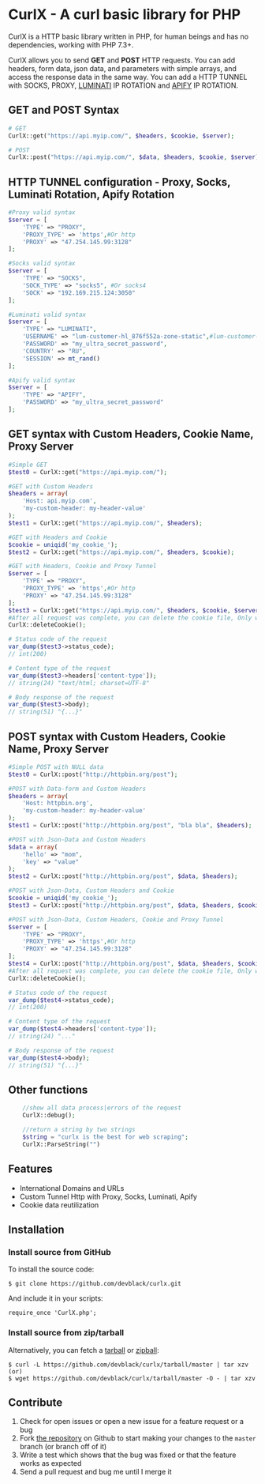 CurlX - A curl basic library for PHP
================

CurlX is a HTTP basic library written in PHP, for human beings and has no dependencies, working with PHP 7.3+.

CurlX allows you to send **GET** and **POST** HTTP requests. You can add headers, form data, json data,
and parameters with simple arrays, and access the response data in the same way. You can add a HTTP TUNNEL with SOCKS, PROXY, [LUMINATI][] IP ROTATION and [APIFY][] IP ROTATION.

[LUMINATI]: https://luminati.io
[APIFY]: https://apify.com

GET and POST Syntax
--------

```php
# GET
CurlX::get("https://api.myip.com/", $headers, $cookie, $server);

# POST
CurlX::post("https://api.myip.com/", $data, $headers, $cookie, $server);
```

HTTP TUNNEL configuration - Proxy, Socks, Luminati Rotation, Apify Rotation
--------

```php
#Proxy valid syntax
$server = [
    'TYPE' => "PROXY",
    'PROXY_TYPE' => 'https',#Or http
    'PROXY' => "47.254.145.99:3128"
];

#Socks valid syntax
$server = [
    'TYPE' => "SOCKS",
    'SOCK_TYPE' => "socks5", #Or socks4
    'SOCK' => "192.169.215.124:3050"
];

#Luminati valid syntax
$server = [
    'TYPE' => "LUMINATI",
    'USERNAME' => "lum-customer-hl_876f552a-zone-static",#lum-customer-CUSTOMER-zone-static
    'PASSWORD' => "my_ultra_secret_password",
    'COUNTRY' => "RU",
    'SESSION' => mt_rand()
];

#Apify valid syntax
$server = [
    'TYPE' => "APIFY",
    'PASSWORD' => "my_ultra_secret_password"
];
```

GET syntax with Custom Headers, Cookie Name, Proxy Server
--------

```php
#Simple GET
$test0 = CurlX::get("https://api.myip.com/");

#GET with Custom Headers
$headers = array(
    'Host: api.myip.com',
    'my-custom-header: my-header-value'
);
$test1 = CurlX::get("https://api.myip.com/", $headers);

#GET with Headers and Cookie
$cookie = uniqid('my_cookie_');
$test2 = CurlX::get("https://api.myip.com/", $headers, $cookie);

#GET with Headers, Cookie and Proxy Tunnel
$server = [
    'TYPE' => "PROXY",
    'PROXY_TYPE' => 'https',#Or http
    'PROXY' => "47.254.145.99:3128"
];
$test3 = CurlX::get("https://api.myip.com/", $headers, $cookie, $server);
#After all request was complete, you can delete the cookie file, Only with you use the $cookie parameter.
CurlX::deleteCookie();

# Status code of the request
var_dump($test3->status_code);
// int(200)

# Content type of the request
var_dump($test3->headers['content-type']);
// string(24) "text/html; charset=UTF-8"

# Body response of the request
var_dump($test3->body);
// string(51) "{...}"
```

POST syntax with Custom Headers, Cookie Name, Proxy Server
--------

```php
#Simple POST with NULL data
$test0 = CurlX::post("http://httpbin.org/post");

#POST with Data-form and Custom Headers
$headers = array(
    'Host: httpbin.org',
    'my-custom-header: my-header-value'
);
$test1 = CurlX::post("http://httpbin.org/post", "bla bla", $headers);

#POST with Json-Data and Custom Headers
$data = array(
    'hello' => "mom",
    'key' => "value"
);
$test2 = CurlX::post("http://httpbin.org/post", $data, $headers);

#POST with Json-Data, Custom Headers and Cookie
$cookie = uniqid('my_cookie_');
$test3 = CurlX::post("http://httpbin.org/post", $data, $headers, $cookie);

#POST with Json-Data, Custom Headers, Cookie and Proxy Tunnel
$server = [
    'TYPE' => "PROXY",
    'PROXY_TYPE' => 'https',#Or http
    'PROXY' => "47.254.145.99:3128"
];
$test4 = CurlX::post("http://httpbin.org/post", $data, $headers, $cookie, $server);
#After all request was complete, you can delete the cookie file, Only with you use the $cookie parameter.
CurlX::deleteCookie();

# Status code of the request
var_dump($test4->status_code);
// int(200)

# Content type of the request
var_dump($test4->headers['content-type']);
// string(24) "..."

# Body response of the request
var_dump($test4->body);
// string(51) "{...}"
```

Other functions
--------

```php
    //show all data process|errors of the request
    CurlX::debug();

    //return a string by two strings
    $string = "curlx is the best for web scraping";
    CurlX::ParseString("")
```
Features
--------

- International Domains and URLs
- Custom Tunnel Http with Proxy, Socks, Luminati, Apify
- Cookie data reutilization


Installation
------------

### Install source from GitHub
To install the source code:

    $ git clone https://github.com/devblack/curlx.git

And include it in your scripts:

    require_once 'CurlX.php';


### Install source from zip/tarball
Alternatively, you can fetch a [tarball][] or [zipball][]:

    $ curl -L https://github.com/devblack/curlx/tarball/master | tar xzv
    (or)
    $ wget https://github.com/devblack/curlx/tarball/master -O - | tar xzv

[tarball]: https://github.com/devblack/curlx/tarball/master
[zipball]: https://github.com/devblack/curlx/zipball/master


Contribute
----------

1. Check for open issues or open a new issue for a feature request or a bug
2. Fork [the repository][] on Github to start making your changes to the
    `master` branch (or branch off of it)
3. Write a test which shows that the bug was fixed or that the feature works as expected
4. Send a pull request and bug me until I merge it

[the repository]: https://github.com/devblack/curlx